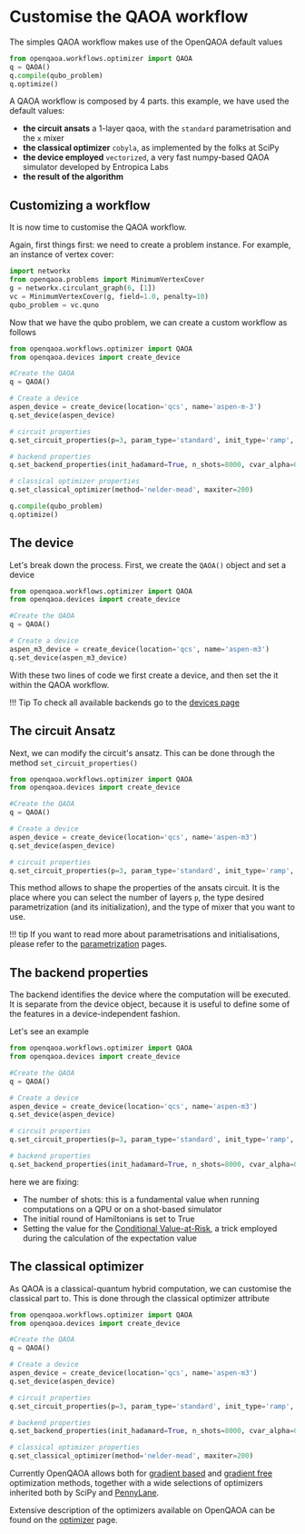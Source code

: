 # Customise the QAOA workflow

The simples QAOA workflow makes use of the OpenQAOA default values


```Python title="simples_qaoa_workflow.py"
from openqaoa.workflows.optimizer import QAOA  
q = QAOA()
q.compile(qubo_problem)
q.optimize()
```

A QAOA workflow is composed by 4 parts. this example, we have used the default values:

* **the circuit ansats** a 1-layer qaoa, with the `standard` parametrisation and the `x` mixer
* **the classical optimizer** `cobyla`, as implemented by the folks at SciPy
* **the device employed** `vectorized`, a very fast numpy-based QAOA simulator developed by Entropica Labs
* **the result of the algorithm**

## Customizing a workflow

It is now time to customise the QAOA workflow.

Again, first things first: we need to create a problem instance. For example, an instance of vertex cover:

```Python
import networkx
from openqaoa.problems import MinimumVertexCover
g = networkx.circulant_graph(6, [1])
vc = MinimumVertexCover(g, field=1.0, penalty=10)
qubo_problem = vc.quno
```

Now that we have the qubo problem, we can create a custom workflow as follows

```Python
from openqaoa.workflows.optimizer import QAOA  
from openqaoa.devices import create_device

#Create the QAOA
q = QAOA()

# Create a device
aspen_device = create_device(location='qcs', name='aspen-m-3')
q.set_device(aspen_device)

# circuit properties
q.set_circuit_properties(p=3, param_type='standard', init_type='ramp', mixer_hamiltonian='xy')

# backend properties
q.set_backend_properties(init_hadamard=True, n_shots=8000, cvar_alpha=0.85)

# classical optimizer properties
q.set_classical_optimizer(method='nelder-mead', maxiter=200)

q.compile(qubo_problem)
q.optimize()
```

## The device

Let's break down the process. First, we create the `QAOA()` object and set a device

```Python hl_lines="8 9"
from openqaoa.workflows.optimizer import QAOA  
from openqaoa.devices import create_device

#Create the QAOA
q = QAOA()

# Create a device
aspen_m3_device = create_device(location='qcs', name='aspen-m3')
q.set_device(aspen_m3_device)
```

With these two lines of code we first create a device, and then set the it within the QAOA workflow.

!!! Tip 
    To check all available backends go to the [devices page](/devices/device.md)


## The circuit Ansatz

Next, we can modify the circuit's ansatz. This can be done through the method `set_circuit_properties()`

```Python hl_lines="12 13"
from openqaoa.workflows.optimizer import QAOA  
from openqaoa.devices import create_device

#Create the QAOA
q = QAOA()

# Create a device
aspen_device = create_device(location='qcs', name='aspen-m3')
q.set_device(aspen_device)

# circuit properties
q.set_circuit_properties(p=3, param_type='standard', init_type='ramp', mixer_hamiltonian='xy')
```

This method allows to shape the properties of the ansats circuit. It is the place where you can select the number of layers `p`, the type desired parametrization (and its initialization), and the type of mixer that you want to use. 

!!! tip
    If you want to read more about parametrisations and initialisations, please refer to the [parametrization](/docs/parametrization/parametrization.md) pages.

## The backend properties

The backend identifies the device where the computation will be executed. It is separate from the device object, because it is useful to define some of the features in a device-independent fashion.

Let's see an example

```Python hl_lines="15"
from openqaoa.workflows.optimizer import QAOA  
from openqaoa.devices import create_device

#Create the QAOA
q = QAOA()

# Create a device
aspen_device = create_device(location='qcs', name='aspen-m3')
q.set_device(aspen_device)

# circuit properties
q.set_circuit_properties(p=3, param_type='standard', init_type='ramp', mixer_hamiltonian='xy')

# backend properties
q.set_backend_properties(init_hadamard=True, n_shots=8000, cvar_alpha=0.85)
```

here we are fixing:
- The number of shots: this is a fundamental value when running computations on a QPU or on a shot-based simulator
- The initial round of Hamiltonians is set to True
- Setting the value for the [Conditional Value-at-Risk](https://research.ibm.com/publications/improving-variational-quantum-optimization-using-cvar), a trick employed during the calculation of the expectation value

## The classical optimizer

As QAOA is a classical-quantum hybrid computation, we can customise the classical part to. This is done through the classical optimizer attribute

```Python hl_lines="18"
from openqaoa.workflows.optimizer import QAOA  
from openqaoa.devices import create_device

#Create the QAOA
q = QAOA()

# Create a device
aspen_device = create_device(location='qcs', name='aspen-m3')
q.set_device(aspen_device)

# circuit properties
q.set_circuit_properties(p=3, param_type='standard', init_type='ramp', mixer_hamiltonian='xy')

# backend properties
q.set_backend_properties(init_hadamard=True, n_shots=8000, cvar_alpha=0.85)

# classical optimizer properties
q.set_classical_optimizer(method='nelder-mead', maxiter=200)
```

Currently OpenQAOA allows both for [gradient based](/docs/optimizers/gradient-based-optimizers.md) and [gradient free](/docs/optimizers/gradient-free-optimizers.md) optimization methods, together with a wide selections of optimizers inherited both by SciPy and [PennyLane](/docs/optimizers/pennylane-optimizers.md).

Extensive description of the optimizers available on OpenQAOA can be found on the [optimizer](/docs/optimizers/optimizers.md) page. 